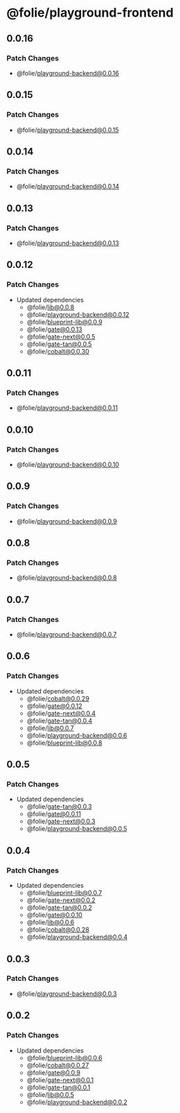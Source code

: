 # @folie/playground-frontend

## 0.0.16

### Patch Changes

- @folie/playground-backend@0.0.16

## 0.0.15

### Patch Changes

- @folie/playground-backend@0.0.15

## 0.0.14

### Patch Changes

- @folie/playground-backend@0.0.14

## 0.0.13

### Patch Changes

- @folie/playground-backend@0.0.13

## 0.0.12

### Patch Changes

- Updated dependencies
  - @folie/lib@0.0.8
  - @folie/playground-backend@0.0.12
  - @folie/blueprint-lib@0.0.9
  - @folie/gate@0.0.13
  - @folie/gate-next@0.0.5
  - @folie/gate-tan@0.0.5
  - @folie/cobalt@0.0.30

## 0.0.11

### Patch Changes

- @folie/playground-backend@0.0.11

## 0.0.10

### Patch Changes

- @folie/playground-backend@0.0.10

## 0.0.9

### Patch Changes

- @folie/playground-backend@0.0.9

## 0.0.8

### Patch Changes

- @folie/playground-backend@0.0.8

## 0.0.7

### Patch Changes

- @folie/playground-backend@0.0.7

## 0.0.6

### Patch Changes

- Updated dependencies
  - @folie/cobalt@0.0.29
  - @folie/gate@0.0.12
  - @folie/gate-next@0.0.4
  - @folie/gate-tan@0.0.4
  - @folie/lib@0.0.7
  - @folie/playground-backend@0.0.6
  - @folie/blueprint-lib@0.0.8

## 0.0.5

### Patch Changes

- Updated dependencies
  - @folie/gate-tan@0.0.3
  - @folie/gate@0.0.11
  - @folie/gate-next@0.0.3
  - @folie/playground-backend@0.0.5

## 0.0.4

### Patch Changes

- Updated dependencies
  - @folie/blueprint-lib@0.0.7
  - @folie/gate-next@0.0.2
  - @folie/gate-tan@0.0.2
  - @folie/gate@0.0.10
  - @folie/lib@0.0.6
  - @folie/cobalt@0.0.28
  - @folie/playground-backend@0.0.4

## 0.0.3

### Patch Changes

- @folie/playground-backend@0.0.3

## 0.0.2

### Patch Changes

- Updated dependencies
  - @folie/blueprint-lib@0.0.6
  - @folie/cobalt@0.0.27
  - @folie/gate@0.0.9
  - @folie/gate-next@0.0.1
  - @folie/gate-tan@0.0.1
  - @folie/lib@0.0.5
  - @folie/playground-backend@0.0.2

